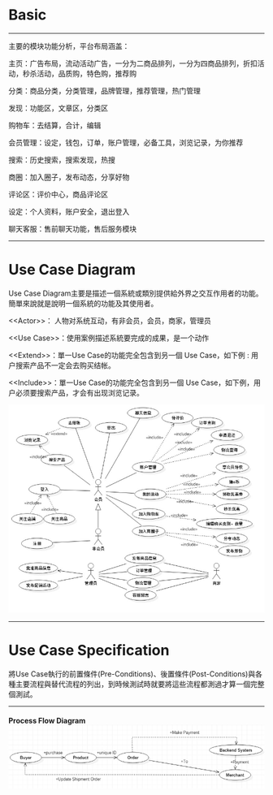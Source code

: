 # Basic

---

主要的模块功能分析，平台布局涵盖：

主页：广告布局，流动活动广告，一分为二商品排列，一分为四商品排列，折扣活动，秒杀活动，品质购，特色购，推荐购

分类：商品分类，分类管理，品牌管理，推荐管理，热门管理

发现：功能区，文章区，分类区

购物车：去结算，合计，编辑

会员管理：设定，钱包，订单，账户管理，必备工具，浏览记录，为你推荐

搜索：历史搜索，搜索发现，热搜

商圈：加入圈子，发布动态，分享好物

评论区：评价中心，商品评论区

设定：个人资料，账户安全，退出登入

聊天客服：售前聊天功能，售后服务模块

---

# Use Case Diagram

Use Case Diagram主要是描述一個系統或類別提供給外界之交互作用者的功能。簡單來說就是說明一個系統的功能及其使用者。

&lt;&lt;Actor&gt;&gt;： 人物对系统互动，有非会员，会员，商家，管理员

&lt;&lt;Use Case&gt;&gt;：使用案例描述系統要完成的成果，是一个动作

&lt;&lt;Extend&gt;&gt;：單一Use Case的功能完全包含到叧一個 Use Case，如下例 : 用户搜索产品不一定会去购买结帐。

&lt;&lt;Include&gt;&gt;：單一Use Case的功能完全包含到叧一個 Use Case，如下例，用户必须要搜索产品，才会有出现浏览记录。

![](/assets/UseCaseDiagram1.jpg)

---

# **Use Case Specification**

將Use Case執行的前置條件\(Pre-Conditions\)、後置條件\(Post-Conditions\)與各種主要流程與替代流程的列出，到時候測試時就要將這些流程都測過才算一個完整個測試。



---

#### Process Flow Diagram ![](/assets/ProcessFlow.png)



